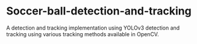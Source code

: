 # Soccer-ball-detection-and-tracking
A detection and tracking implementation using YOLOv3 detection and tracking using various tracking methods available in OpenCV.
